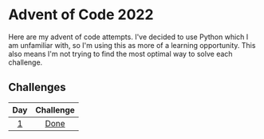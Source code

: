 # Advent of Code 2022

Here are my advent of code attempts. I've decided to use Python which I am unfamiliar with, so I'm using this as more of a learning opportunity. This also means I'm not trying to find the most optimal way to solve each challenge.

## Challenges

| Day       | Challenge            |
|:---------:|:--------------------:|
| [1](day1) | [Done](day1/day1.py) |
